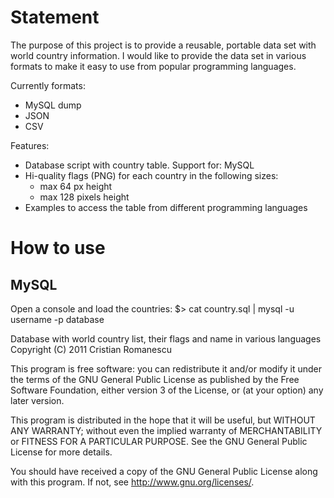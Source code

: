 Statement
=========

The purpose of this project is to provide a reusable, portable data set with world country information. 
I would like to provide the data set in various formats to make it easy to use from popular programming languages.

Currently formats:
* MySQL dump
* JSON
* CSV

Features:

* Database script with country table. Support for: MySQL
* Hi-quality flags (PNG) for each country in the following sizes:
	* max 64 px height 
	* max 128 pixels height
* Examples to access the table from different programming languages


How to use
==========

MySQL
----

Open a console and load the countries:
	$> cat country.sql | mysql -u username  -p database



Database with world country list, their flags and name in various languages
Copyright (C) 2011  Cristian Romanescu

This program is free software: you can redistribute it and/or modify
it under the terms of the GNU General Public License as published by
the Free Software Foundation, either version 3 of the License, or
(at your option) any later version.

This program is distributed in the hope that it will be useful,
but WITHOUT ANY WARRANTY; without even the implied warranty of
MERCHANTABILITY or FITNESS FOR A PARTICULAR PURPOSE.  See the
GNU General Public License for more details.

You should have received a copy of the GNU General Public License
along with this program.  If not, see <http://www.gnu.org/licenses/>.


